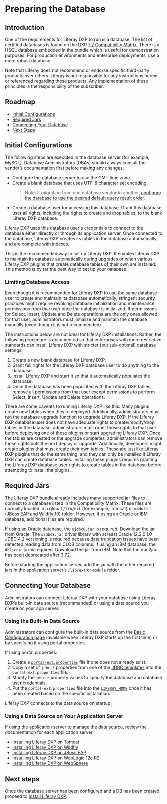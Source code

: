 # Preparing the Database

## Introduction

One of the requirements for Liferay DXP to run is a database. The list of certified databases is found on the DXP [7.2 Compatibility Matrix](https://web.liferay.com/documents/14/21598941/Liferay+DXP+7.2+Compatibility+Matrix/b6e0f064-db31-49b4-8317-a29d1d76abf7?). There is a HSQL database embedded in the bundle which is useful for demonstration purposes. For production environments and enterprise deployments, use a more robust database.

Note that Liferay does not recommend or endorse specific third-party products over others. Liferay is not responsible for any instructions herein or referenced regarding these products. Any implementation of these principles is the responsibility of the subscriber.

## Roadmap

* [Initial Configurations](#initial-configurations)
* [Required Jars](#required-jars)
* [Connecting Your Database](#connecting-your-database)
* [Next Steps](#next-steps)

## Initial Configurations

The following steps are executed in the database server (for example, MySQL). Database Administrators (DBAs) should always consult the vendor’s documentation first before making any changes.

* Configure the database server to use the GMT time zone.
* Create a blank database that uses UTF-8 character set encoding.
    >Note: If migrating from one database vendor to another, [configure the database to use the desired default query result order](https://help.liferay.com/hc/en-us/articles/360029315971-Sort-Order-Changed-with-a-Different-Database).
* Create a database user for accessing this database. Grant this database user all rights, including the rights to create and drop tables, to the blank Liferay DXP database.

Liferay DXP uses this database user's credentials to connect to the database either directly or through its application server. Once connected to the database, Liferay DXP creates its tables in the database automatically and are complete with indexes.

This is the recommended way to set up Liferay DXP. It enables Liferay DXP to maintain its database automatically during upgrades or when various Liferay DXP plugins that create database tables of their own are installed. This method is by far the best way to set up your database.

### Limiting Database Access

Even though it is recommended for Liferay DXP to use the same database user to create and maintain its database automatically, stringent security practices might require revoking database initialization and maintenance permissions from that user once the database is initialized. If permissions for Select, Insert, Update and Delete operations are the only ones allowed for that user, administrators must initialize and maintain the database manually (even though it is not recommended).

The instructions below are not ideal for Liferay DXP installations. Rather, the following procedure is documented so that enterprises with more restrictive standards can install Liferay DXP with stricter (but sub-optimal) database settings.

1. Create a new blank database for Liferay DXP.
1. Grant full rights for the Liferay DXP database user to do anything to the database.
1. Install Liferay DXP and start it so that it automatically populates the database.
1. Once the database has been populated with the Liferay DXP tables, remove all permissions from that user except permissions to perform Select, Insert, Update and Delete operations.

There are some caveats to running Liferay DXP like this. Many plugins create new tables when they’re deployed. Additionally, administrators must run the database upgrade function to upgrade Liferay DXP. If the Liferay DXP database user does not have adequate rights to create/modify/drop tables in the database, administrators must grant those rights to that user before deploying one of these plugins or start upgrading Liferay DXP. Once the tables are created or the upgrade completes, administrators can remove those rights until the next deploy or upgrade. Additionally, developers might create plugins that must create their own tables. These are just like Liferay DXP plugins that do the same thing, and they can only be installed if Liferay DXP can create database tables. Installing these plugins requires granting the Liferay DXP database user rights to create tables in the database before attempting to install the plugins.

## Required Jars

The Liferay DXP bundle already includes many supported jar files to connect to a database listed in the Compatibility Matrix. These files are normally located in a global `/lib/ext` (for example, Tomcat) or `module` (JBoss EAP and Wildfly 10) folder. However, if using an Oracle or IBM database, additional files are required.

If using an Oracle database, the `ojdbc8.jar` is required. Download the jar from Oracle. The `ojdbc8.jar` driver library with at least Oracle 12.2.0.1.0 JDBC 4.2 versioning is required because [data truncation issues](https://issues.liferay.com/browse/LPS-79229) have been detected reading data from CLOB columns.
If using an IBM database, the `db2jcc4.jar` is required. Download the jar from IBM. Note that the dbc2jcc has been deprecated after 3.72.

Before starting the application server, add the jar with the other required jars in the application server’s `/lib/ext` or `module` folder.

## Connecting Your Database

Administrators can connect Liferay DXP with your database using Liferay DXP’s built-in data source (recommended) or using a data source you create on your app server.

### Using the Built-In Data Source

Administrators can configure the built-in data source from the [Basic Configuration page](https://help.liferay.com/hc/en-us/articles/360028711012-Installing-Liferay-DXP#using-the-setup-wizard) (available when Liferay DXP starts up the first time) or by specifying it using portal properties.

If using portal properties:

1. Create a [`portal-ext.properties`](https://help.liferay.com/hc/en-us/articles/360028712292-Portal-Properties) file if one does not already exist.
1. Copy a set of `jdbc.*` properties from one of the [JDBC templates](https://help.liferay.com/hc/en-us/articles/360028712332-Database-Templates) into the `portal-ext.properties` file.
1. Modify the `jdbc.*` property values to specify the database and database user credentials.
1. Put the `portal-ext.properties` file into the [`LIFERAY_HOME`](https://help.liferay.com/hc/en-us/articles/360028712272-Liferay-Home) once it has been created based on the specific installation.

Liferay DXP connects to the data source on startup.

### Using a Data Source on Your Application Server

If using the application server to manage the data source, review the documentation for each application server.

* [Installing Liferay DXP on Tomcat](https://help.liferay.com/hc/en-us/articles/360029031491-Installing-Liferay-DXP-on-Tomcat#database-configuration)
* [Installing Liferay DXP on Wildfly](https://help.liferay.com/hc/en-us/articles/360029123751-Installing-Liferay-DXP-on-Wildfly#database-configuration)
* [Installing Liferay DXP on JBoss EAP](https://help.liferay.com/hc/en-us/articles/360028810012-Installing-Liferay-DXP-on-JBoss-EAP#database-configuration)
* [Installing Liferay DXP on WebLogic 12c R2](https://help.liferay.com/hc/en-us/articles/360028831932-Installing-Liferay-DXP-on-WebLogic-12c-R2#database-configuration)
* [Installing Liferay DXP on WebSphere](https://help.liferay.com/hc/en-us/articles/360028810032-Installing-Liferay-DXP-on-WebSphere#database-configuration)

## Next steps

Once the database server has been configured and a DB has been created, proceed to [Install Liferay DXP]().
